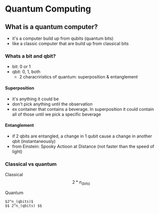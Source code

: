 # Quantum Computing

## What is a quantum computer?
- it's a computer build up from qubits (quantum bits)
- like a classic computer that are build up from classical bits

### Whats a bit and qbit?
- bit: 0 or 1
- qbit: 0, 1, both
	- 2 characriristics of quantum: superposition & entanglement

#### Superposition
- it's anything it could be
- don't pick anything until the observation
- ex container that contains a beverage. In superposition it could contain all of those until we pick a specific beverage

#### Entanglement
- if 2 qbits are entangled, a change in 1 qubit cause a change in another qbit (instantaneously) 
- from Einstein: Spooky Actioon at Distance (not faster than the speed of light)

### Classical vs quantum
Classical
$$
2 * n_(bits) 
$$

Quantum
```
$2^n_(qbits)$
$$ 2^n_(qbits) $$
```